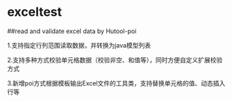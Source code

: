 # exceltest

##read and validate excel data by Hutool-poi

1.支持指定行列范围读取数据，并转换为java模型列表

2.支持多种方式校验单元格数据（校验非空、和值等），同时方便自定义扩展校验方式

3.新增poi方式根据模板输出Excel文件的工具类，支持替换单元格的值、动态插入行等
